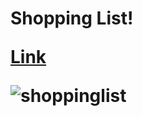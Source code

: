 <h1>Shopping List!</h!>

[Link](https://ogge1.github.io/ShoppingList/)

![shoppinglist](https://user-images.githubusercontent.com/54440137/111428467-d136b680-86f7-11eb-9b34-eab223c0d1e9.png)

